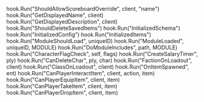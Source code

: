 hook.Run("ShouldAllowScoreboardOverride", client, "name") 
hook.Run("GetDisplayedName", client)
hook.Run("GetDisplayedDescription", client)
hook.Run("ShouldDeleteSavedItems")
hook.Run("InitializedSchema")
hook.Run("InitializedConfig")
hook.Run("InitializedItems")
hook.Run("ModuleShouldLoad", uniqueID)
hook.Run("ModuleLoaded", uniqueID, MODULE)
hook.Run("DoModuleIncludes", path, MODULE)
hook.Run("CharacterFlagCheck", self, flags)
hook.Run("CreateSalaryTimer", ply)
hook.Run("CanDeleteChar", ply, char)
hook.Run("FactionOnLoadout", client)
hook.Run("ClassOnLoadout", client)
hook.Run("OnItemSpawned", ent)
hook.Run("CanPlayerInteractItem", client, action, item)
hook.Run("CanPlayerEquipItem", client, item)
hook.Run("CanPlayerTakeItem", client, item)
hook.Run("CanPlayerDropItem", client, item)
